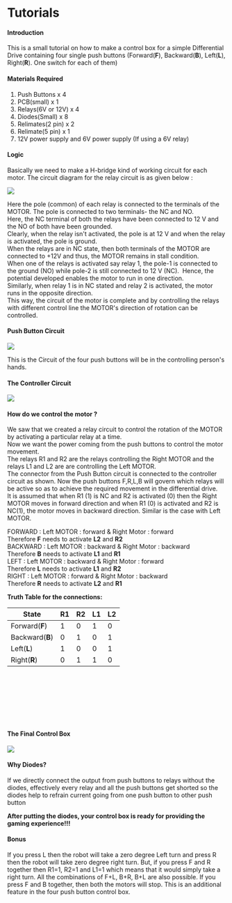 # Tutorials

#### Introduction

This is a small tutorial on how to make a control box for a simple Differential Drive containing four single push buttons (Forward(**F**), Backward(**B**), Left(**L**), Right(**R**). One switch for each of them)

#### Materials Required

1. Push Buttons x 4
2. PCB(small) x 1
3. Relays(6V or 12V) x 4
4. Diodes(Small) x 8
5. Relimates(2 pin) x 2
6. Relimate(5 pin) x 1
7. 12V power supply and 6V power supply (If using a 6V relay)

#### Logic

Basically we need to make a H-bridge kind of working circuit for each motor. The circuit diagram for the relay circuit is as given below :

![][1]

  
Here the pole (common) of each relay is connected to the terminals of the MOTOR. The pole is connected to two terminals- the NC and NO.  
Here, the NC terminal of both the relays have been connected to 12 V and the NO of both have been grounded.  
Clearly, when the relay isn't activated, the pole is at 12 V and when the relay is activated, the pole is ground.  
When the relays are in NC state, then both terminals of the MOTOR are connected to +12V and thus, the MOTOR remains in stall condition.  
When one of the relays is activated say relay 1, the pole-1 is connected to the ground (NO) while pole-2 is still connected to 12 V (NC).  Hence, the potential developed enables the motor to run in one direction.  
Similarly, when relay 1 is in NC stated and relay 2 is activated, the motor runs in the opposite direction.  
This way, the circuit of the motor is complete and by controlling the relays with different control line the MOTOR's direction of rotation can be controlled.

#### Push Button Circuit

![][2]

This is the Circuit of the four push buttons will be in the controlling person's hands.

#### The Controller Circuit

![][3]

#### How do we control the motor ?

We saw that we created a relay circuit to control the rotation of the MOTOR by activating a particular relay at a time.  
Now we want the power coming from the push buttons to control the motor movement.  
The relays R1 and R2 are the relays controlling the Right MOTOR and the relays L1 and L2 are are controlling the Left MOTOR.  
The connector from the Push Button circuit is connected to the controller circuit as shown. Now the push buttons F,R,L,B will govern which relays will be active so as to achieve the required movement in the differential drive.  
It is assumed that when R1 (1) is NC and R2 is activated (0) then the Right MOTOR moves in forward direction and when R1 (0) is activated and R2 is NC(1), the motor moves in backward direction. Similar is the case with Left MOTOR.

  
FORWARD : Left MOTOR : forward & Right Motor : forward  
Therefore **F** needs to activate **L2** and **R2**  
BACKWARD : Left MOTOR : backward & Right Motor : backward  
Therefore **B** needs to activate **L1** and **R1**  
LEFT : Left MOTOR : backward & Right Motor : forward  
Therefore **L** needs to activate **L1** and **R2**  
RIGHT : Left MOTOR : forward & Right Motor : backward  
Therefore **R** needs to activate **L2** and **R1**

**Truth Table for the connections:**

| State           | R1 | R2 | L1 | L2 |
| --------------- | -- | -- | -- | -- |
| Forward(**F**)  | 1  | 0  | 1  | 0  |
| Backward(**B**) | 0  | 1  | 0  | 1  |
| Left(**L**)     | 1  | 0  | 0  | 1  |
| Right(**R**)    | 0  | 1  | 1  | 0  |

 

 

 

 

#### The Final Control Box

![][4]

#### Why Diodes?

If we directly connect the output from push buttons to relays without the diodes, effectively every relay and all the push buttons get shorted so the diodes help to refrain current going from one push button to other push button

**After putting the diodes, your control box is ready for providing the gaming experience!!!**

#### Bonus

If you press L then the robot will take a zero degree Left turn and press R then the robot will take zero degree right turn. But, if you press F and R together then R1=1, R2=1 and L1=1 which means that it would simply take a right turn. All the combinations of F+L, B+R, B+L are also possible. If you press F and B together, then both the motors will stop. This is an additional feature in the four push button control box.

[1]: https://lh4.googleusercontent.com/CTdsfR-5S0r6Q8LBEZQcZjR0NyqlQ3XbRhmh0yvmHuMXvU0ADqX-TTcNZwRRHU4LGw6a4rPiuZ9-hREdvuskFSQFgmA4ftwtuR2oTDV2SA6hyCcaU40xMVBG
[2]: https://lh5.googleusercontent.com/J55Q16ICqJWaP8ZxbGBY82dYo97qtcVby8skJ5MR4ACATTNjV9lYZZUL4WCpIyh31T7Pr1Yqkfb7zgyByMafaEc9hj4GQqqi2R_v8gj6aB_1flIUKZ6z_imJ
[3]: https://lh5.googleusercontent.com/qhX9r0uZqh0ChEjUFpFs47egiAzmpuihZyLjeOOUmbtTPQasokChJQ5igwoZsdjkucyOETQFSc3HL1Ag4IJsxzPemOsyHmOekrmlXrPUo_OasLY49hF1NSuo
[4]: https://lh5.googleusercontent.com/Z1_64cF547aAiVLfqnzLzOU3ZscEzTLE8wW4CUwD38NIqe-lIAOoP3g7Pe7pb6WsccMGRt35cuKiZ3y4RGCp0h7CtH5eTjTGtbZSmtjBG3OtJoPyKNlDD3bt
